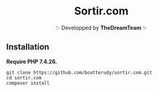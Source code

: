 <h1 align="center">Sortir.com</h1>
<p align="center">✨ Developped by <strong>TheDreamTeam</strong> ✨</p>  

## Installation
**Require PHP 7.4.26.**

    git clone https://github.com/boutterudy/sortir.com.git  
    cd sortir.com  
    composer install